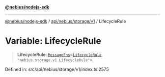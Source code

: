 [**@nebius/nodejs-sdk**](../../../../../README.md)

***

[@nebius/nodejs-sdk](../../../../../README.md) / [api/nebius/storage/v1](../README.md) / LifecycleRule

# Variable: LifecycleRule

> **LifecycleRule**: [`MessageFns`](../../../../../runtime/protos/core/interfaces/MessageFns.md)\<[`LifecycleRule`](../interfaces/LifecycleRule.md), `"nebius.storage.v1.LifecycleRule"`\>

Defined in: src/api/nebius/storage/v1/index.ts:2575
